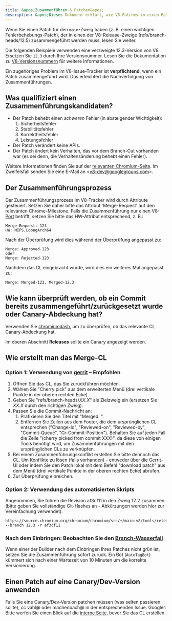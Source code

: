 ```yaml
---
title: &apos;Zusammenführen & Patchen&apos;
description: &apos;Dieses Dokument erklärt, wie V8-Patches in einen Release-Zweig zusammengeführt werden.&apos;
---
```

Wenn Sie einen Patch für den `main`-Zweig haben (z. B. einen wichtigen Fehlerbehebungs-Patch), der in einen der V8-Release-Zweige (refs/branch-heads/12.5) zusammengeführt werden muss, lesen Sie weiter.

Die folgenden Beispiele verwenden eine verzweigte 12.3-Version von V8. Ersetzen Sie `12.3` durch Ihre Versionsnummer. Lesen Sie die Dokumentation zu [V8-Versionsnummern](/docs/version-numbers) für weitere Informationen.

Ein zugehöriges Problem im V8-Issue-Tracker ist **verpflichtend**, wenn ein Patch zusammengeführt wird. Das erleichtert die Nachverfolgung von Zusammenführungen.

## Was qualifiziert einen Zusammenführungskandidaten?

- Der Patch behebt einen *schweren* Fehler (in absteigender Wichtigkeit):
    1. Sicherheitsfehler
    1. Stabilitätsfehler
    1. Korrektheitsfehler
    1. Leistungsfehler
- Der Patch verändert keine APIs.
- Der Patch ändert kein Verhalten, das vor dem Branch-Cut vorhanden war (es sei denn, die Verhaltensänderung behebt einen Fehler).

Weitere Informationen finden Sie auf der [relevanten Chromium-Seite](https://chromium.googlesource.com/chromium/src/+/HEAD/docs/process/merge_request.md). Im Zweifelsfall senden Sie eine E-Mail an &lt;v8-dev@googlegroups.com>.

## Der Zusammenführungsprozess

Der Zusammenführungsprozess im V8-Tracker wird durch Attribute gesteuert. Setzen Sie daher bitte das Attribut &apos;Merge-Request&apos; auf den relevanten Chrome-Milestone. Falls die Zusammenführung nur einen V8-[Port](https://v8.dev/docs/ports) betrifft, setzen Sie bitte das HW-Attribut entsprechend, z. B.:

```
Merge-Request: 123
HW: MIPS,LoongArch64
```

Nach der Überprüfung wird dies während der Überprüfung angepasst zu:

```
Merge: Approved-123
oder
Merge: Rejected-123
```

Nachdem das CL eingebracht wurde, wird dies ein weiteres Mal angepasst zu:

```
Merge: Merged-123, Merged-12.3
```

## Wie kann überprüft werden, ob ein Commit bereits zusammengeführt/zurückgesetzt wurde oder Canary-Abdeckung hat?

Verwenden Sie [chromiumdash](https://chromiumdash.appspot.com/commit/), um zu überprüfen, ob das relevante CL Canary-Abdeckung hat.

Im oberen Abschnitt **Releases** sollte ein Canary angezeigt werden.

## Wie erstellt man das Merge-CL

### Option 1: Verwendung von [gerrit](https://chromium-review.googlesource.com/) – Empfohlen

1. Öffnen Sie das CL, das Sie zurückführen möchten.
1. Wählen Sie "Cherry pick" aus dem erweiterten Menü (drei vertikale Punkte in der oberen rechten Ecke).
1. Geben Sie "refs/branch-heads/*XX.X*" als Zielzweig ein (ersetzen Sie *XX.X* durch den richtigen Zweig).
1. Passen Sie die Commit-Nachricht an:
   1. Präfixieren Sie den Titel mit "Merged: ".
   1. Entfernen Sie Zeilen aus dem Footer, die dem ursprünglichen CL entsprechen ("Change-Id", "Reviewed-on", "Reviewed-by", "Commit-Queue", "Cr-Commit-Position"). Behalten Sie auf jeden Fall die Zeile "(cherry picked from commit XXX)", da diese von einigen Tools benötigt wird, um Zusammenführungen mit den ursprünglichen CLs zu verknüpfen.
1. Bei einem Zusammenführungskonflikt erstellen Sie bitte dennoch das CL. Um Konflikte zu lösen (falls vorhanden) - entweder über die Gerrit-UI oder indem Sie den Patch lokal mit dem Befehl "download patch" aus dem Menü (drei vertikale Punkte in der oberen rechten Ecke) abrufen.
1. Zur Überprüfung einreichen.

### Option 2: Verwendung des automatisierten Skripts

Angenommen, Sie führen die Revision af3cf11 in den Zweig 12.2 zusammen (bitte geben Sie vollständige Git-Hashes an - Abkürzungen werden hier zur Vereinfachung verwendet).

```
https://source.chromium.org/chromium/chromium/src/+/main:v8/tools/release/merge_to_branch_gerrit.py --branch 12.3 -r af3cf11
```

### Nach dem Einbringen: Beobachten Sie den [Branch-Wasserfall](https://ci.chromium.org/p/v8)

Wenn einer der Builder nach dem Einbringen Ihres Patches nicht grün ist, setzen Sie die Zusammenführung sofort zurück. Ein Bot (`AutoTagBot`) kümmert sich nach einer Wartezeit von 10 Minuten um die korrekte Versionierung.

## Einen Patch auf eine Canary/Dev-Version anwenden

Falls Sie eine Canary/Dev-Version patchen müssen (was selten passieren sollte), cc vahl@ oder machenbach@ in der entsprechenden Issue. Googler: Bitte werfen Sie einen Blick auf die [interne Seite](http://g3doc/company/teams/v8/patching_a_version), bevor Sie das CL erstellen.

